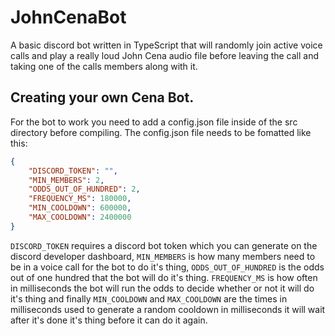# JohnCenaBot
A basic discord bot written in TypeScript that will randomly join active voice calls and play a really loud John Cena audio file before leaving the call and taking one of the calls members along with it.

## Creating your own Cena Bot.
For the bot to work you need to add a config.json file inside of the src directory before compiling. The config.json file needs to be fomatted like this:

```json
{
    "DISCORD_TOKEN": "",
    "MIN_MEMBERS": 2,
    "ODDS_OUT_OF_HUNDRED": 2,
    "FREQUENCY_MS": 180000,
    "MIN_COOLDOWN": 600000,
    "MAX_COOLDOWN": 2400000
}
```

`DISCORD_TOKEN` requires a discord bot token which you can generate on the discord developer dashboard, `MIN_MEMBERS` is how many members need to be in a voice call for the bot to do it's thing, `ODDS_OUT_OF_HUNDRED` is the odds out of one hundred that the bot will do it's thing. `FREQUENCY_MS` is how often in milliseconds the bot will run the odds to decide whether or not it will do it's thing and finally `MIN_COOLDOWN` and `MAX_COOLDOWN` are the times in milliseconds used to generate a random cooldown in milliseconds it will wait after it's done it's thing before it can do it again.
